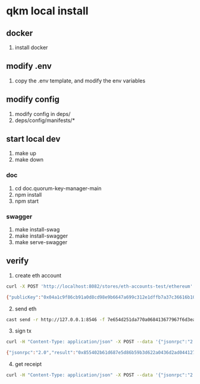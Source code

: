 # qkm local install

## docker

1. install docker

## modify .env

1. copy the .env template, and modify the env variables

## modify config

1. modify config in deps/
2. deps/config/manifests/*

## start local dev

1. make up
2. make down

### doc

1. cd doc.quorum-key-manager-main
2. npm install
3. npm start

### swagger

1. make install-swag
2. make install-swagger
3. make serve-swagger

## verify

1. create eth account

```bash
curl -X POST 'http://localhost:8082/stores/eth-accounts-test/ethereum'

{"publicKey":"0x04a1c9f86cb91a0d8cd98e9b6647a699c312e1dffb7a37c36616b10563619ca296753c4db4880aeadcc45c41b088d9efd45f4a7e4b73e59a9f18416cf011a98919","compressedPublicKey":"0x03a1c9f86cb91a0d8cd98e9b6647a699c312e1dffb7a37c36616b10563619ca296","createdAt":"2023-06-16T01:59:53.542663314Z","updatedAt":"2023-06-16T01:59:53.542663375Z","keyId":"qkm-P26Likbqe7LNkG7","address":"0xf281d091643cc6a784b6ab60ad75f0ec16c2521a","disabled":false}
```

2. send eth

```bash
cast send -r http://127.0.0.1:8546 -f 7e654d251da770a068413677967f6d3ea2fea9e4 -i --chain 888 --value 5000000000000000000 --private-key 0x56202652fdffd802b7252a456dbd8f3ecc0352bbde76c23b40afe8aebd714e2e 0xf281d091643cc6a784b6ab60ad75f0ec16c2521a
```

3. sign tx

```bash
curl -H "Content-Type: application/json" -X POST --data '{"jsonrpc":"2.0","method":"eth_sendTransaction","params":[{"from": "0xf281d091643cc6a784b6ab60ad75f0ec16c2521a","to": "0xd46e8dd67c5d32be8058bb8eb970870f07244567", "data":"0xafed", "value": "0x12a05f200"}], "id":1}' http://localhost:8082/nodes/geth-node

{"jsonrpc":"2.0","result":"0x855402b61d687e5d86b59b3d622a0436d2ad0441272a1f05b18517d0961b429a","error":null,"id":1}
```

4. get receipt

```bash
curl -H "Content-Type: application/json" -X POST --data '{"jsonrpc":"2.0","method":"eth_getTransactionReceipt","params":["0x855402b61d687e5d86b59b3d622a0436d2ad0441272a1f05b18517d0961b429a"],"id":1}' http://localhost:8082/nodes/geth-node
```
